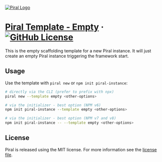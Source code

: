 [![Piral Logo](https://github.com/smapiot/piral/raw/main/docs/assets/logo.png)](https://piral.io)

# [Piral Template - Empty](https://piral.io) &middot; [![GitHub License](https://img.shields.io/badge/license-MIT-blue.svg)](https://github.com/smapiot/piral/blob/main/LICENSE)

This is the empty scaffolding template for a new Piral instance. It will just create an empty Piral instance triggering the framework start.

## Usage

Use the template with `piral new` or `npm init piral-instance`:

```sh
# directly via the CLI (prefer to prefix with npx)
piral new --template empty <other-options>

# via the initializer - best option (NPM v6)
npm init piral-instance --template empty <other-options>

# via the initializer - best option (NPM v7 and v8)
npm init piral-instance -- --template empty <other-options>
```

## License

Piral is released using the MIT license. For more information see the [license file](./LICENSE).

